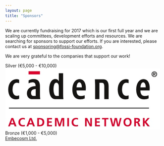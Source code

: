 ```yaml
---
layout: page
title: "Sponsors"
---
```


We are currently fundraising for 2017 which is our first full year and
we are scaling up committees, development efforts and resources. We
are searching for sponsors to support our efforts. If you are
interested, please contact us at
[sponsoring@fossi-foundation.org](mailto:sponsoring@fossi-foundation.org).

We are very grateful to the companies that support our work!

<!--<div class="panel panel-sponsors panel-platinum">Platinum (> €20,000)</div>

<div class="panel panel-sponsors panel-gold">Gold (€10,000 - €20,000)</div>-->

<div class="panel panel-sponsors panel-silver">Silver (€5,000 - €10,000)</div>

<div class="row">
  <div class="col-sm-3 col-xs-6">
    <a target="_blank" href="https://www.cadence.com/content/cadence-www/global/en_US/home/services/cadence-academic-network.html">
      <img src="/assets/Cadence.jpg" class="img-responsive" />
	  </a>
  </div>
</div>

<div class="panel panel-sponsors panel-bronze">Bronze (€1,000 - €5,000)</div>

<div class="row">
<div class="col-sm-3"><a target="_blank" href="http://www.embecosm.com/">Embecosm Ltd.</a></div>
</div>

